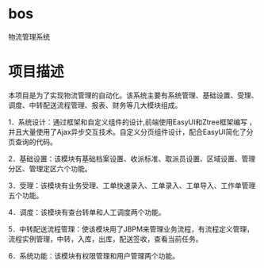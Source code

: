 # bos
物流管理系统


# 项目描述
本项目是为了实现物流管理的自动化。该系统主要有系统管理、基础设置、受理、调度、中转配送流程管理、报表、财务等几大模块组成。

1．系统设计：通过框架和自定义组件的设计,前端使用EasyUI和Ztree框架编写 ，并且大量使用了Ajax异步交互技术。自定义分页组件设计，配合EasyUI简化了分页查询的代码。

2．基础设置：该模块有基础档案设置、收派标准、取派员设置、区域设置、管理分区、管理定区六个功能。

3．受理：该模块有业务受理、工单快速录入、工单录入、工单导入、工作单管理五个功能。

4．调度：该模块有查台转单和人工调度两个功能。

5．中转配送流程管理：使该模块用了JBPM来管理业务流程，有流程定义管理，流程实例管理，中转，入库，出库，配送签收，查看当前任务。

6．系统功能：该模块有权限管理和用户管理两个功能。

